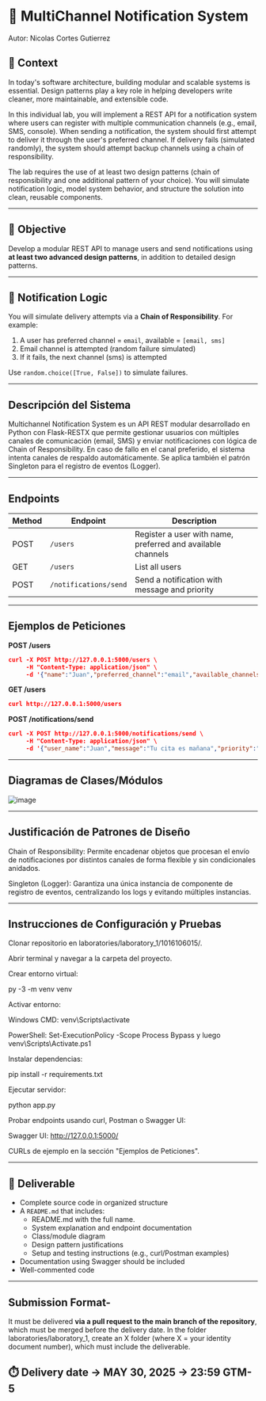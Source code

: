# 🧪 MultiChannel Notification System
Autor: Nicolas Cortes Gutierrez

## 📝 Context

In today's software architecture, building modular and scalable systems is essential. Design patterns play a key role in helping developers write cleaner, more maintainable, and extensible code.

In this individual lab, you will implement a REST API for a notification system where users can register with multiple communication channels (e.g., email, SMS, console). When sending a notification, the system should first attempt to deliver it through the user's preferred channel. If delivery fails (simulated randomly), the system should attempt backup channels using a chain of responsibility.

The lab requires the use of at least two design patterns (chain of responsibility and one additional pattern of your choice). You will simulate notification logic, model system behavior, and structure the solution into clean, reusable components.

---

## 🎯 Objective

Develop a modular REST API to manage users and send notifications using **at least two advanced design patterns**, in addition to detailed design patterns.

---

## 🔁 Notification Logic

You will simulate delivery attempts via a **Chain of Responsibility**. For example:

1. A user has preferred channel = `email`, available = `[email, sms]`
2. Email channel is attempted (random failure simulated)
3. If it fails, the next channel (sms) is attempted

Use `random.choice([True, False])` to simulate failures.

---
## Descripción del Sistema
Multichannel Notification System es un API REST modular desarrollado en Python 
con Flask-RESTX que permite gestionar usuarios con múltiples canales de comunicación 
(email, SMS) y enviar notificaciones con lógica de Chain of Responsibility. 
En caso de fallo en el canal preferido, el sistema intenta canales de respaldo automáticamente. 
Se aplica también el patrón Singleton para el registro de eventos (Logger).

---
## Endpoints
| Method | Endpoint              | Description                                      |
|--------|-----------------------|--------------------------------------------------|
| POST   | `/users`              | Register a user with name, preferred and available channels |
| GET    | `/users`              | List all users                                   |
| POST   | `/notifications/send` | Send a notification with message and priority    |

---
## Ejemplos de Peticiones
**POST /users**
```json
curl -X POST http://127.0.0.1:5000/users \
     -H "Content-Type: application/json" \
     -d '{"name":"Juan","preferred_channel":"email","available_channels":["email","sms"]}'
```

**GET /users**
```json
curl http://127.0.0.1:5000/users
```

**POST /notifications/send**
```json
curl -X POST http://127.0.0.1:5000/notifications/send \
     -H "Content-Type: application/json" \
     -d '{"user_name":"Juan","message":"Tu cita es mañana","priority":"high"}'
```

---
## Diagramas de Clases/Módulos
![image](https://github.com/user-attachments/assets/af75652f-2ab4-4915-9b8d-a7cfabd14154)

---
## Justificación de Patrones de Diseño
Chain of Responsibility: Permite encadenar objetos que procesan el envío de 
notificaciones por distintos canales de forma flexible y sin condicionales anidados.

Singleton (Logger): Garantiza una única instancia de componente de registro de eventos, 
centralizando los logs y evitando múltiples instancias.

---
## Instrucciones de Configuración y Pruebas

Clonar repositorio en laboratories/laboratory_1/1016106015/.

Abrir terminal y navegar a la carpeta del proyecto.

Crear entorno virtual:

py -3 -m venv venv

Activar entorno:

Windows CMD: venv\Scripts\activate

PowerShell: Set-ExecutionPolicy -Scope Process Bypass y luego venv\Scripts\Activate.ps1

Instalar dependencias:

pip install -r requirements.txt

Ejecutar servidor:

python app.py

Probar endpoints usando curl, Postman o Swagger UI:

Swagger UI: http://127.0.0.1:5000/

CURLs de ejemplo en la sección "Ejemplos de Peticiones".

---

## 📄 Deliverable

- Complete source code in organized structure
- A `README.md` that includes:
  - README.md with the full name.
  - System explanation and endpoint documentation
  - Class/module diagram
  - Design pattern justifications
  - Setup and testing instructions (e.g., curl/Postman examples)
- Documentation using Swagger should be included
- Well-commented code

---



## Submission Format- 
It must be delivered **via a pull request to the main branch of the repository**, which must be merged before the delivery date. In the folder laboratories/laboratory_1, create an X folder (where X = your identity document number), which must include the deliverable.


## ⏱️ Delivery date -> MAY 30, 2025 -> 23:59 GTM-5
